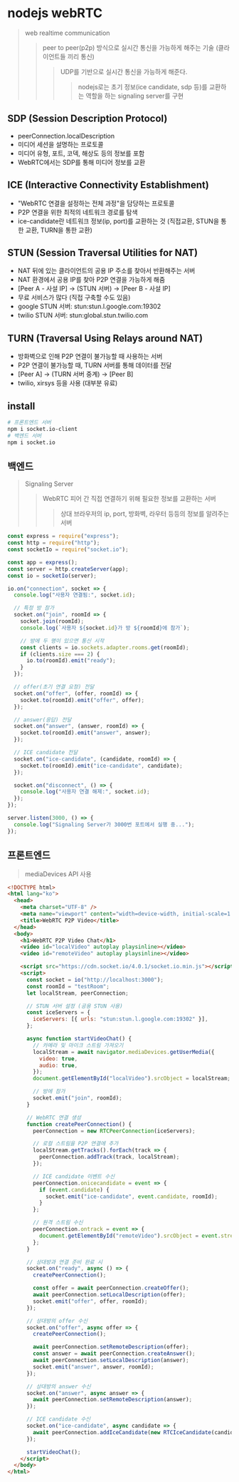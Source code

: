 # nodejs webRTC

> web realtime communication
>
> > peer to peer(p2p) 방식으로 실시간 통신을 가능하게 해주는 기술 (클라이언트들 끼리 통신)
> >
> > > UDP를 기반으로 실시간 통신을 가능하게 해준다.
> > >
> > > > nodejs로는 초기 정보(ice candidate, sdp 등)를 교환하는 역할을 하는 signaling server를 구현

## SDP (Session Description Protocol)

- peerConnection.localDescription
- 미디어 세션을 설명하는 프로토콜
- 미디어 유형, 포트, 코덱, 해상도 등의 정보를 포함
- WebRTC에서는 SDP를 통해 미디어 정보를 교환

## ICE (Interactive Connectivity Establishment)

- "WebRTC 연결을 설정하는 전체 과정"을 담당하는 프로토콜
- P2P 연결을 위한 최적의 네트워크 경로를 탐색
- ice-candidate란 네트워크 정보(ip, port)를 교환하는 것 (직접교환, STUN을 통한 교환, TURN을 통한 교환)

## STUN (Session Traversal Utilities for NAT)

- NAT 뒤에 있는 클라이언트의 공용 IP 주소를 찾아서 반환해주는 서버
- NAT 환경에서 공용 IP를 찾아 P2P 연결을 가능하게 해줌
- [Peer A - 사설 IP] → (STUN 서버) → [Peer B - 사설 IP]
- 무료 서비스가 많다 (직접 구축할 수도 있음)
- google STUN 서버: stun:stun.l.google.com:19302
- twilio STUN 서버: stun:global.stun.twilio.com

## TURN (Traversal Using Relays around NAT)

- 방화벽으로 인해 P2P 연결이 불가능할 때 사용하는 서버
- P2P 연결이 불가능할 때, TURN 서버를 통해 데이터를 전달
- [Peer A] → (TURN 서버 중계) → [Peer B]
- twilio, xirsys 등을 사용 (대부분 유료)

## install

```sh
# 프론트엔드 서버
npm i socket.io-client
# 백엔드 서버
npm i socket.io
```

## 백엔드

> Signaling Server
>
> > WebRTC 피어 간 직접 연결하기 위해 필요한 정보를 교환하는 서버
> >
> > > 상대 브라우저의 ip, port, 방화벽, 라우터 등등의 정보를 알려주는 서버

```js
const express = require("express");
const http = require("http");
const socketIo = require("socket.io");

const app = express();
const server = http.createServer(app);
const io = socketIo(server);

io.on("connection", socket => {
  console.log("사용자 연결됨:", socket.id);

  // 특정 방 참가
  socket.on("join", roomId => {
    socket.join(roomId);
    console.log(`사용자 ${socket.id}가 방 ${roomId}에 참가`);

    // 방에 두 명이 있으면 통신 시작
    const clients = io.sockets.adapter.rooms.get(roomId);
    if (clients.size === 2) {
      io.to(roomId).emit("ready");
    }
  });

  // offer(초기 연결 요청) 전달
  socket.on("offer", (offer, roomId) => {
    socket.to(roomId).emit("offer", offer);
  });

  // answer(응답) 전달
  socket.on("answer", (answer, roomId) => {
    socket.to(roomId).emit("answer", answer);
  });

  // ICE candidate 전달
  socket.on("ice-candidate", (candidate, roomId) => {
    socket.to(roomId).emit("ice-candidate", candidate);
  });

  socket.on("disconnect", () => {
    console.log("사용자 연결 해제:", socket.id);
  });
});

server.listen(3000, () => {
  console.log("Signaling Server가 3000번 포트에서 실행 중...");
});
```

## 프론트엔드

> mediaDevices API 사용

```html
<!DOCTYPE html>
<html lang="ko">
  <head>
    <meta charset="UTF-8" />
    <meta name="viewport" content="width=device-width, initial-scale=1.0" />
    <title>WebRTC P2P Video</title>
  </head>
  <body>
    <h1>WebRTC P2P Video Chat</h1>
    <video id="localVideo" autoplay playsinline></video>
    <video id="remoteVideo" autoplay playsinline></video>

    <script src="https://cdn.socket.io/4.0.1/socket.io.min.js"></script>
    <script>
      const socket = io("http://localhost:3000");
      const roomId = "testRoom";
      let localStream, peerConnection;

      // STUN 서버 설정 (공용 STUN 사용)
      const iceServers = {
        iceServers: [{ urls: "stun:stun.l.google.com:19302" }],
      };

      async function startVideoChat() {
        // 카메라 및 마이크 스트림 가져오기
        localStream = await navigator.mediaDevices.getUserMedia({
          video: true,
          audio: true,
        });
        document.getElementById("localVideo").srcObject = localStream;

        // 방에 참가
        socket.emit("join", roomId);
      }

      // WebRTC 연결 생성
      function createPeerConnection() {
        peerConnection = new RTCPeerConnection(iceServers);

        // 로컬 스트림을 P2P 연결에 추가
        localStream.getTracks().forEach(track => {
          peerConnection.addTrack(track, localStream);
        });

        // ICE candidate 이벤트 수신
        peerConnection.onicecandidate = event => {
          if (event.candidate) {
            socket.emit("ice-candidate", event.candidate, roomId);
          }
        };

        // 원격 스트림 수신
        peerConnection.ontrack = event => {
          document.getElementById("remoteVideo").srcObject = event.streams[0];
        };
      }

      // 상대방과 연결 준비 완료 시
      socket.on("ready", async () => {
        createPeerConnection();

        const offer = await peerConnection.createOffer();
        await peerConnection.setLocalDescription(offer);
        socket.emit("offer", offer, roomId);
      });

      // 상대방의 offer 수신
      socket.on("offer", async offer => {
        createPeerConnection();

        await peerConnection.setRemoteDescription(offer);
        const answer = await peerConnection.createAnswer();
        await peerConnection.setLocalDescription(answer);
        socket.emit("answer", answer, roomId);
      });

      // 상대방의 answer 수신
      socket.on("answer", async answer => {
        await peerConnection.setRemoteDescription(answer);
      });

      // ICE candidate 수신
      socket.on("ice-candidate", async candidate => {
        await peerConnection.addIceCandidate(new RTCIceCandidate(candidate));
      });

      startVideoChat();
    </script>
  </body>
</html>
```
